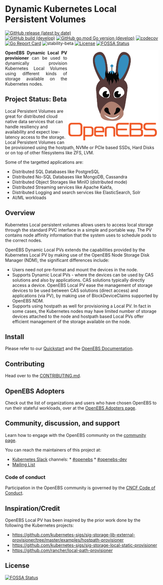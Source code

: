 # Dynamic Kubernetes Local Persistent Volumes
[![GitHub release (latest by date)](https://img.shields.io/github/v/release/openebs/dynamic-localpv-provisioner?color=orange&style=for-the-badge)](https://github.com/openebs/dynamic-localpv-provisioner/blob/develop/docs/quickstart.md)<br>
[![GitHub build (develop)](https://github.com/openebs/dynamic-localpv-provisioner/actions/workflows/build.yml/badge.svg?branch=develop)](https://github.com/openebs/dynamic-localpv-provisioner/actions/workflows/build.yml)
[![GitHub go.mod Go version (develop)](https://img.shields.io/github/go-mod/go-version/openebs/dynamic-localpv-provisioner/develop?style=flat)](https://github.com/openebs/dynamic-localpv-provisioner/blob/develop/go.mod)
[![codecov](https://codecov.io/gh/openebs/dynamic-localpv-provisioner/branch/develop/graph/badge.svg)](https://codecov.io/gh/openebs/dynamic-localpv-provisioner)
[![Go Report Card](https://goreportcard.com/badge/github.com/openebs/maya)](https://goreportcard.com/report/github.com/openebs/maya)
![stability-beta](https://img.shields.io/badge/stability-beta-33bbff.svg)
[![License](https://img.shields.io/badge/License-Apache%202.0-blue.svg)](https://github.com/openebs/dynamic-localpv-provisioner/blob/develop/LICENSE)
[![FOSSA Status](https://app.fossa.com/api/projects/git%2Bgithub.com%2Fopenebs%2Fdynamic-localpv-provisioner.svg?type=shield)](https://app.fossa.com/projects/git%2Bgithub.com%2Fopenebs%2Fdynamic-localpv-provisioner?ref=badge_shield)


<img width="300" align="right" alt="OpenEBS Logo" src="https://raw.githubusercontent.com/cncf/artwork/master/projects/openebs/stacked/color/openebs-stacked-color.png" xmlns="http://www.w3.org/1999/html">

<p align="justify">
<strong>OpenEBS Dynamic Local PV provisioner</strong> can be used to dynamically provision 
Kubernetes Local Volumes using different kinds of storage available on the Kubernetes nodes. 
<br>
</p>

## Project Status: Beta

Local Persistent Volumes are great for distributed cloud native data services that can handle resiliency and availability and expect low-latency access to the storage. Local Persistent Volumes can be provisioned using the hostpath, NVMe or PCIe based SSDs, Hard Disks or on top of other filesystems like ZFS, LVM. 

Some of the targetted applications are:
- Distributed SQL Databases like PostgreSQL
- Distributed No-SQL Databases like MongoDB, Cassandra
- Distributed Object Storages like MinIO (distributed mode)
- Distributed Streaming services like Apache Kakfa, 
- Distributed Logging and search services like ElasticSearch, Solr
- AI/ML workloads

## Overview 

Kubernetes Local persistent volumes allows users to access local storage through the
standard PVC interface in a simple and portable way.  The PV contains node
affinity information that the system uses to schedule pods to the correct
nodes.

OpenEBS Dynamic Local PVs extends the capabilities provided by the Kubernetes Local PV
by making use of the OpenEBS Node Storage Disk Manager (NDM), the significant
differences include:
- Users need not pre-format and mount the devices in the node.
- Supports Dynamic Local PVs - where the devices can be used by CAS solutions
  and also by applications. CAS solutions typically directly access a device.
  OpenEBS Local PV ease the management of storage devices to be used between
  CAS solutions (direct access) and applications (via PV), by making use of
  BlockDeviceClaims supported by OpenEBS NDM.
- Supports using hostpath as well for provisioning a Local PV. In fact in some
  cases, the Kubernetes nodes may have limited number of storage devices
  attached to the node and hostpath based Local PVs offer efficient management
  of the storage available on the node.

## Install

Please refer to our [Quickstart](https://github.com/openebs/dynamic-localpv-provisioner/blob/develop/docs/quickstart.md) and the [OpenEBS Documentation](http://docs.openebs.io/).

## Contributing

Head over to the [CONTRIBUTING.md](./CONTRIBUTING.md).

## OpenEBS Adopters

Check out the list of organizations and users who have chosen OpenEBS to run their stateful workloads, over at the [OpenEBS Adopters page](https://github.com/openebs/openebs/blob/master/ADOPTERS.md).

## Community, discussion, and support

Learn how to engage with the OpenEBS community on the [community page](https://github.com/openebs/openebs/tree/master/community).

You can reach the maintainers of this project at:

- [Kubernetes Slack](http://slack.k8s.io/) channels: 
      * [#openebs](https://kubernetes.slack.com/messages/openebs/)
      * [#openebs-dev](https://kubernetes.slack.com/messages/openebs-dev/)
- [Mailing List](https://lists.cncf.io/g/cncf-openebs-users)

### Code of conduct

Participation in the OpenEBS community is governed by the [CNCF Code of Conduct](CODE-OF-CONDUCT.md).

## Inspiration/Credit

OpenEBS Local PV has been inspired by the prior work done by the following the Kubernetes projects:
- https://github.com/kubernetes-sigs/sig-storage-lib-external-provisioner/tree/master/examples/hostpath-provisioner
- https://github.com/kubernetes-sigs/sig-storage-local-static-provisioner
- https://github.com/rancher/local-path-provisioner


## License
[![FOSSA Status](https://app.fossa.com/api/projects/git%2Bgithub.com%2Fopenebs%2Fdynamic-localpv-provisioner.svg?type=large)](https://app.fossa.com/projects/git%2Bgithub.com%2Fopenebs%2Fdynamic-localpv-provisioner?ref=badge_large)
